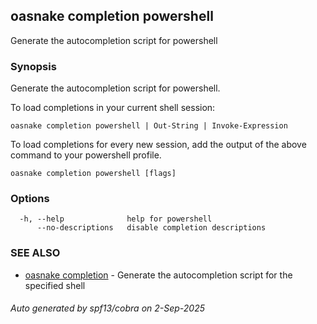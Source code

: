 ## oasnake completion powershell

Generate the autocompletion script for powershell

### Synopsis

Generate the autocompletion script for powershell.

To load completions in your current shell session:

	oasnake completion powershell | Out-String | Invoke-Expression

To load completions for every new session, add the output of the above command
to your powershell profile.


```
oasnake completion powershell [flags]
```

### Options

```
  -h, --help              help for powershell
      --no-descriptions   disable completion descriptions
```

### SEE ALSO

* [oasnake completion](oasnake_completion.md)	 - Generate the autocompletion script for the specified shell

###### Auto generated by spf13/cobra on 2-Sep-2025
